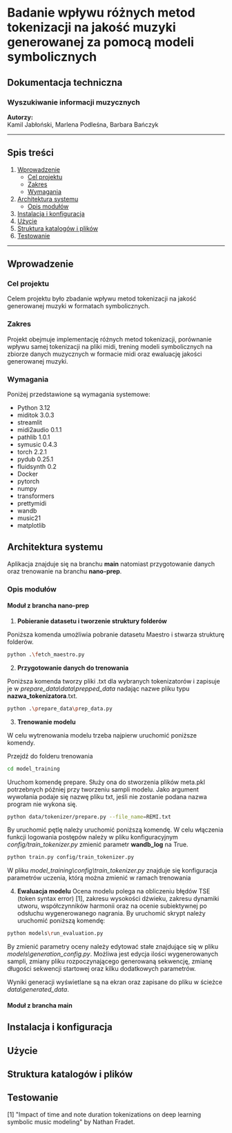 # Badanie wpływu różnych metod tokenizacji na jakość muzyki generowanej za pomocą modeli symbolicznych

## Dokumentacja techniczna

### Wyszukiwanie informacji muzycznych

**Autorzy:**  
Kamil Jabłoński, Marlena Podleśna, Barbara Bańczyk

---

## Spis treści
1. [Wprowadzenie](#wprowadzenie)
   - [Cel projektu](#cel-projektu)
   - [Zakres](#zakres)
   - [Wymagania](#wymagania)
2. [Architektura systemu](#architektura-systemu)
   - [Opis modułów](#opis-modułów)
3. [Instalacja i konfiguracja](#instalacja-i-konfiguracja)
4. [Użycie](#użycie)
5. [Struktura katalogów i plików](#struktura-katalogów-i-plików)
6. [Testowanie](#testowanie)

---

## Wprowadzenie

### Cel projektu
Celem projektu było zbadanie wpływu metod tokenizacji na jakość generowanej muzyki w formatach symbolicznych.

### Zakres
Projekt obejmuje implementację różnych metod tokenizacji, porównanie wpływu samej tokenizacji na pliki midi, trening modeli symbolicznych na zbiorze danych muzycznych w formacie midi oraz ewaluację jakości generowanej muzyki.

### Wymagania
Poniżej przedstawione są wymagania systemowe:
- Python 3.12
- miditok 3.0.3
- streamlit
- midi2audio 0.1.1
- pathlib 1.0.1
- symusic 0.4.3
- torch 2.2.1
- pydub 0.25.1
- fluidsynth 0.2
- Docker
- pytorch
- numpy
- transformers
- prettymidi
- wandb
- music21
- matplotlib

## Architektura systemu

Aplikacja znajduje się na branchu **main** natomiast przygotowanie danych oraz trenowanie na branchu **nano-prep**.

### Opis modułów
#### Moduł z brancha nano-prep
1. **Pobieranie datasetu i tworzenie struktury folderów**

Poniższa komenda umożliwia pobranie datasetu Maestro i stwarza strukturę folderów.

```sh
python .\fetch_maestro.py 
```

2. **Przygotowanie danych do trenowania**

Poniższa komenda tworzy pliki .txt dla wybranych tokenizatorów i zapisuje je w *prepare_data\data\prepped_data* nadając nazwe pliku typu **nazwa_tokenizatora**.txt.

```sh
python .\prepare_data\prep_data.py
```

3. **Trenowanie modelu**

W celu wytrenowania modelu trzeba najpierw uruchomić poniższe komendy. 

Przejdź do folderu trenowania
```sh
cd model_training
```

Uruchom komendę prepare. Służy ona do stworzenia plików meta.pkl potrzebnych później przy tworzeniu sampli modelu. Jako argument wywołania podaje się nazwę pliku txt, jeśli nie zostanie podana nazwa program nie wykona się.
```sh
python data/tokenizer/prepare.py --file_name=REMI.txt
```

By uruchomić pętlę należy uruchomić poniższą komendę. W celu włączenia funkcji logowania postępów należy w pliku konfiguracyjnym *config/train_tokenizer.py* zmienić parametr **wandb_log** na True. 
```sh
python train.py config/train_tokenizer.py
```
W pliku *model_training\config\train_tokenizer.py* znajduje się konfiguracja parametrów uczenia, którą można zmienić w ramach trenowania

4. **Ewaluacja modelu**
Ocena modelu polega na obliczeniu błędów TSE (token syntax error) [1], zakresu wysokości dźwieku, zakresu dynamiki utworu, współczynników harmonii oraz na ocenie subiektywnej po odsłuchu wygenerowanego nagrania. By uruchomić skrypt należy uruchomić poniższą komendę:

```sh
python models\run_evaluation.py
```

By zmienić parametry oceny należy edytować stałe znajdujące się w pliku *models\generation_config.py*. Możliwa jest edycja ilości wygenerowanych sampli, zmiany pliku rozpoczynającego generowaną sekwencję, zmianę długości sekwencji startowej oraz kilku dodatkowych parametrów.

Wyniki generacji wyświetlane są na ekran oraz zapisane do pliku w ścieżce *data\generated_data*.

#### Moduł z brancha main


## Instalacja i konfiguracja

## Użycie

## Struktura katalogów i plików

## Testowanie

[1] "Impact of time and note duration tokenizations on deep learning symbolic music modeling" by Nathan Fradet.
